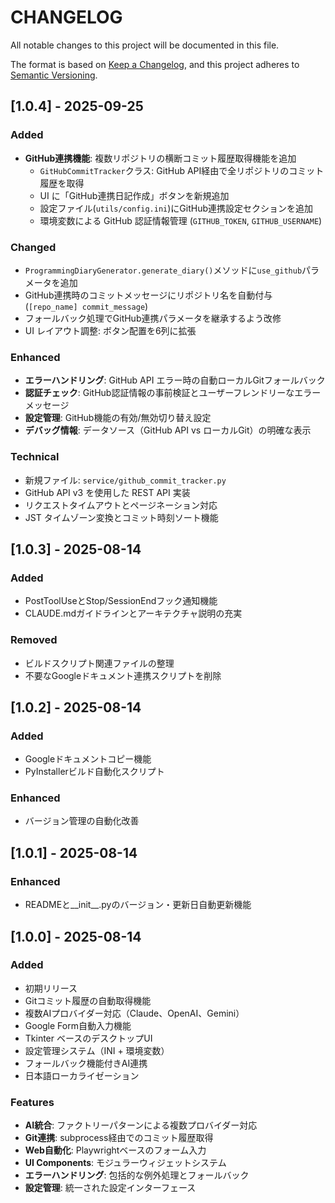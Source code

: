 # CHANGELOG

All notable changes to this project will be documented in this file.

The format is based on [Keep a Changelog](https://keepachangelog.com/en/1.0.0/),
and this project adheres to [Semantic Versioning](https://semver.org/spec/v2.0.0.html).

## [1.0.4] - 2025-09-25

### Added
- **GitHub連携機能**: 複数リポジトリの横断コミット履歴取得機能を追加
  - `GitHubCommitTracker`クラス: GitHub API経由で全リポジトリのコミット履歴を取得
  - UI に「GitHub連携日記作成」ボタンを新規追加
  - 設定ファイル(`utils/config.ini`)にGitHub連携設定セクションを追加
  - 環境変数による GitHub 認証情報管理 (`GITHUB_TOKEN`, `GITHUB_USERNAME`)

### Changed
- `ProgrammingDiaryGenerator.generate_diary()`メソッドに`use_github`パラメータを追加
- GitHub連携時のコミットメッセージにリポジトリ名を自動付与 (`[repo_name] commit_message`)
- フォールバック処理でGitHub連携パラメータを継承するよう改修
- UI レイアウト調整: ボタン配置を6列に拡張

### Enhanced
- **エラーハンドリング**: GitHub API エラー時の自動ローカルGitフォールバック
- **認証チェック**: GitHub認証情報の事前検証とユーザーフレンドリーなエラーメッセージ
- **設定管理**: GitHub機能の有効/無効切り替え設定
- **デバッグ情報**: データソース（GitHub API vs ローカルGit）の明確な表示

### Technical
- 新規ファイル: `service/github_commit_tracker.py`
- GitHub API v3 を使用した REST API 実装
- リクエストタイムアウトとページネーション対応
- JST タイムゾーン変換とコミット時刻ソート機能

## [1.0.3] - 2025-08-14

### Added
- PostToolUseとStop/SessionEndフック通知機能
- CLAUDE.mdガイドラインとアーキテクチャ説明の充実

### Removed
- ビルドスクリプト関連ファイルの整理
- 不要なGoogleドキュメント連携スクリプトを削除

## [1.0.2] - 2025-08-14

### Added
- Googleドキュメントコピー機能
- PyInstallerビルド自動化スクリプト

### Enhanced
- バージョン管理の自動化改善

## [1.0.1] - 2025-08-14

### Enhanced
- READMEと__init__.pyのバージョン・更新日自動更新機能

## [1.0.0] - 2025-08-14

### Added
- 初期リリース
- Gitコミット履歴の自動取得機能
- 複数AIプロバイダー対応（Claude、OpenAI、Gemini）
- Google Form自動入力機能
- Tkinter ベースのデスクトップUI
- 設定管理システム（INI + 環境変数）
- フォールバック機能付きAI連携
- 日本語ローカライゼーション

### Features
- **AI統合**: ファクトリーパターンによる複数プロバイダー対応
- **Git連携**: subprocess経由でのコミット履歴取得
- **Web自動化**: Playwrightベースのフォーム入力
- **UI Components**: モジュラーウィジェットシステム
- **エラーハンドリング**: 包括的な例外処理とフォールバック
- **設定管理**: 統一された設定インターフェース